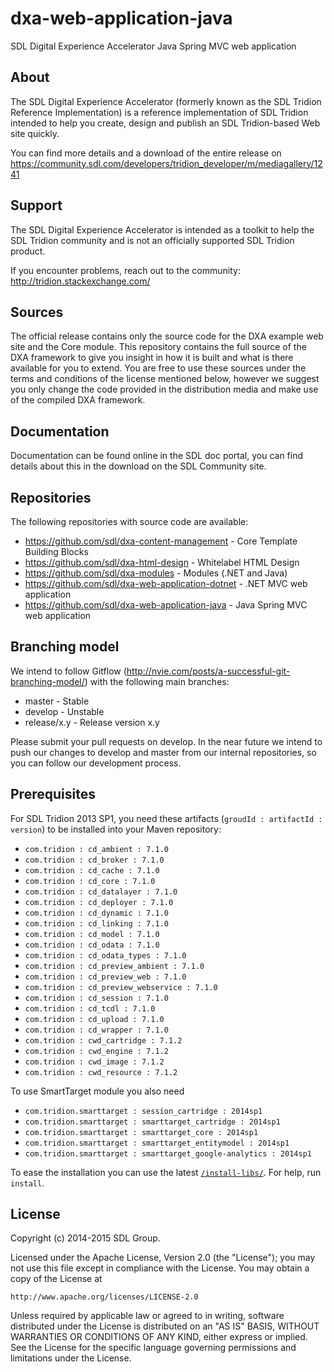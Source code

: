 dxa-web-application-java
===
SDL Digital Experience Accelerator Java Spring MVC web application


About
-----
The SDL Digital Experience Accelerator (formerly known as the SDL Tridion Reference Implementation) is a reference implementation of SDL Tridion intended to help you create, design and publish an SDL Tridion-based Web site quickly.

You can find more details and a download of the entire release on https://community.sdl.com/developers/tridion_developer/m/mediagallery/1241


Support
---------------
The SDL Digital Experience Accelerator is intended as a toolkit to help the SDL Tridion community and is not an officially supported SDL Tridion product.

If you encounter problems, reach out to the community: http://tridion.stackexchange.com/


Sources
-------

The official release contains only the source code for the DXA example web site and the Core module.
This repository contains the full source of the DXA framework to give you insight in how it is built and what is there available for you to extend.
You are free to use these sources under the terms and conditions of the license mentioned below, however we suggest you only change the code provided in the distribution media and make use of the compiled DXA framework. 


Documentation
-------------

Documentation can be found online in the SDL doc portal, you can find details about this in the download on the SDL Community site.


Repositories
------------

The following repositories with source code are available:

 - https://github.com/sdl/dxa-content-management - Core Template Building Blocks
 - https://github.com/sdl/dxa-html-design - Whitelabel HTML Design
 - https://github.com/sdl/dxa-modules - Modules (.NET and Java)
 - https://github.com/sdl/dxa-web-application-dotnet - .NET MVC web application
 - https://github.com/sdl/dxa-web-application-java - Java Spring MVC web application


Branching model
---------------

We intend to follow Gitflow (http://nvie.com/posts/a-successful-git-branching-model/) with the following main branches:

 - master - Stable 
 - develop - Unstable
 - release/x.y - Release version x.y

Please submit your pull requests on develop. In the near future we intend to push our changes to develop and master from our internal repositories, so you can follow our development process.

Prerequisites
-------------
For SDL Tridion 2013 SP1, you need these artifacts (`groudId : artifactId : version`) to be installed into your Maven repository:
 - `com.tridion : cd_ambient : 7.1.0`
 - `com.tridion : cd_broker : 7.1.0`
 - `com.tridion : cd_cache : 7.1.0`
 - `com.tridion : cd_core : 7.1.0`
 - `com.tridion : cd_datalayer : 7.1.0`
 - `com.tridion : cd_deployer : 7.1.0`
 - `com.tridion : cd_dynamic : 7.1.0`
 - `com.tridion : cd_linking : 7.1.0`
 - `com.tridion : cd_model : 7.1.0`
 - `com.tridion : cd_odata : 7.1.0`
 - `com.tridion : cd_odata_types : 7.1.0`
 - `com.tridion : cd_preview_ambient : 7.1.0`
 - `com.tridion : cd_preview_web : 7.1.0`
 - `com.tridion : cd_preview_webservice : 7.1.0`
 - `com.tridion : cd_session : 7.1.0`
 - `com.tridion : cd_tcdl : 7.1.0`
 - `com.tridion : cd_upload : 7.1.0`
 - `com.tridion : cd_wrapper : 7.1.0`
 - `com.tridion : cwd_cartridge : 7.1.2`
 - `com.tridion : cwd_engine : 7.1.2`
 - `com.tridion : cwd_image : 7.1.2`
 - `com.tridion : cwd_resource : 7.1.2`

To use SmartTarget module you also need
 - `com.tridion.smarttarget : session_cartridge : 2014sp1`
 - `com.tridion.smarttarget : smarttarget_cartridge : 2014sp1`
 - `com.tridion.smarttarget : smarttarget_core : 2014sp1`
 - `com.tridion.smarttarget : smarttarget_entitymodel : 2014sp1`
 - `com.tridion.smarttarget : smarttarget_google-analytics : 2014sp1`

To ease the installation you can use the latest [`/install-libs/`](https://github.com/sdl/dxa-web-application-java/tree/develop/install-libs). For help, run `install`.

License
-------
Copyright (c) 2014-2015 SDL Group.

Licensed under the Apache License, Version 2.0 (the "License");
you may not use this file except in compliance with the License.
You may obtain a copy of the License at

	http://www.apache.org/licenses/LICENSE-2.0

Unless required by applicable law or agreed to in writing, software distributed under the License is distributed on an "AS IS" BASIS, WITHOUT WARRANTIES OR CONDITIONS OF ANY KIND, either express or implied.
See the License for the specific language governing permissions and limitations under the License.
